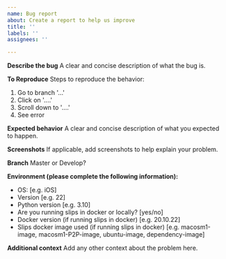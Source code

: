 ```yaml
---
name: Bug report
about: Create a report to help us improve
title: ''
labels: ''
assignees: ''

---
```


**Describe the bug**
A clear and concise description of what the bug is.

**To Reproduce**
Steps to reproduce the behavior:
1. Go to branch  '...'
2. Click on '....'
3. Scroll down to '....'
4. See error

**Expected behavior**
A clear and concise description of what you expected to happen.

**Screenshots**
If applicable, add screenshots to help explain your problem.

**Branch**
Master or Develop?

**Environment (please complete the following information):**
 - OS: [e.g. iOS]
 - Version [e.g. 22]
 - Python version [e.g. 3.10]
 - Are you running slips in docker or locally? [yes/no]
 - Docker version (if running slips in docker) [e.g. 20.10.22]
 - Slips docker image used (if running slips in docker) [e.g. macosm1-image, macosm1-P2P-image, ubuntu-image, dependency-image]


**Additional context**
Add any other context about the problem here.
